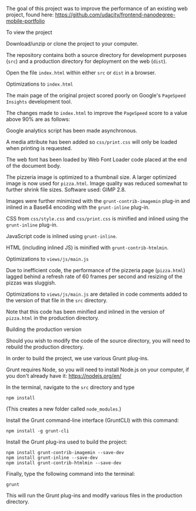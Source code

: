 The goal of this project was to improve the performance of an existing web
project, found here:
https://github.com/udacity/frontend-nanodegree-mobile-portfolio

To view the project

Download/unzip or clone the project to your computer.

The repository contains both a source directory for development purposes (`src`)
and a production directory for deployment on the web (`dist`).

Open the file `index.html` within either `src` or `dist` in a browser.

Optimizations to `index.html`

The main page of the original project scored poorly on Google's
`PageSpeed Insights` development tool.

The changes made to `index.html` to improve the `PageSpeed` score to a value
above 90% are as follows:

Google analytics script has been made asynchronous.

A media attribute has been added so `css/print.css` will only be loaded when
printing is requested.

The web font has been loaded by Web Font Loader code placed at the
end of the document body.

The pizzeria image is optimized to a thumbnail size.  A larger optimized image
is now used for `pizza.html`.  Image quality was reduced somewhat to further
shrink file sizes.  Software used: GIMP 2.8.

Images were further minimized with the `grunt-contrib-imagemin` plug-in and
inlined in a Base64 encoding with the `grunt-inline` plug-in.

CSS from `css/style.css` and `css/print.css` is minified and inlined
using the `grunt-inline` plug-in.

JavaScript code is inlined using `grunt-inline`.

HTML (including inlined JS) is minified with `grunt-contrib-htmlmin`.

Optimizations to `views/js/main.js`

Due to inefficient code, the performance of the pizzeria page (`pizza.html`)
lagged behind a refresh rate of 60 frames per second and resizing of the
pizzas was sluggish.

Optimizations to `views/js/main.js` are detailed in code comments added
to the version of that file in the `src` directory.

Note that this code has been minified and inlined in the version of
`pizza.html` in the production directory.

Building the production version

Should you wish to modify the code of the source directory, you will need
to rebuild the production directory.

In order to build the project, we use various Grunt plug-ins.

Grunt requires Node, so you will need to install Node.js on your computer, if
you don't already have it: https://nodejs.org/en/

In the terminal, navigate to the `src` directory and type

`npm install`

(This creates a new folder called `node_modules`.)

Install the Grunt command-line interface (GruntCLI) with this command:

`npm install -g grunt-cli`

Install the Grunt plug-ins used to build the project:

```
npm install grunt-contrib-imagemin --save-dev
npm install grunt-inline --save-dev
npm install grunt-contrib-htmlmin --save-dev
```

Finally, type the following command into the terminal:

`grunt`

This will run the Grunt plug-ins and modify various files in the
production directory.
